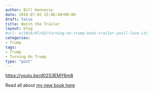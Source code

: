 ```yaml
---
author: Bill Hennessy
date: 2016-07-02 15:46:48+00:00
draft: false
title: Watch the Trailer
layout: blog
#url: e/2016/07/02/turning-on-trump-book-trailer-youll-love-it/
categories:
- Trump
tags:
- Trump
- Turning On Trump
type: "post"
---
```


https://youtu.be/d02S3EMY6m8

Read all about [my new book here](https://hennessysview.com/turning-on-trump/)
